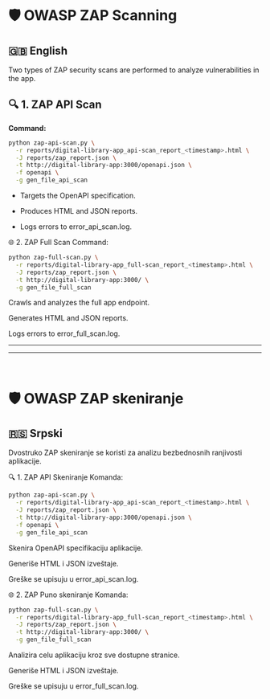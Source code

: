 # 🛡️ OWASP ZAP Scanning

## 🇬🇧 English

Two types of ZAP security scans are performed to analyze vulnerabilities in the app.

## 🔍 1. ZAP API Scan

**Command:**
```bash
python zap-api-scan.py \
  -r reports/digital-library-app_api-scan_report_<timestamp>.html \
  -J reports/zap_report.json \
  -t http://digital-library-app:3000/openapi.json \
  -f openapi \
  -g gen_file_api_scan
```

- Targets the OpenAPI specification.

- Produces HTML and JSON reports.

- Logs errors to error_api_scan.log.

🌐 2. ZAP Full Scan
Command:

```bash
python zap-full-scan.py \
  -r reports/digital-library-app_full-scan_report_<timestamp>.html \
  -J reports/zap_report.json \
  -t http://digital-library-app:3000/ \
  -g gen_file_full_scan
```
Crawls and analyzes the full app endpoint.

Generates HTML and JSON reports.

Logs errors to error_full_scan.log.

---
---
<br>

# 🛡️ OWASP ZAP skeniranje

## 🇷🇸 Srpski

Dvostruko ZAP skeniranje se koristi za analizu bezbednosnih ranjivosti aplikacije.

🔍 1. ZAP API Skeniranje
Komanda:

```bash
python zap-api-scan.py \
  -r reports/digital-library-app_api-scan_report_<timestamp>.html \
  -J reports/zap_report.json \
  -t http://digital-library-app:3000/openapi.json \
  -f openapi \
  -g gen_file_api_scan
```  
Skenira OpenAPI specifikaciju aplikacije.

Generiše HTML i JSON izveštaje.

Greške se upisuju u error_api_scan.log.

🌐 2. ZAP Puno skeniranje
Komanda:

```bash
python zap-full-scan.py \
  -r reports/digital-library-app_full-scan_report_<timestamp>.html \
  -J reports/zap_report.json \
  -t http://digital-library-app:3000/ \
  -g gen_file_full_scan
```
Analizira celu aplikaciju kroz sve dostupne stranice.

Generiše HTML i JSON izveštaje.

Greške se upisuju u error_full_scan.log.

